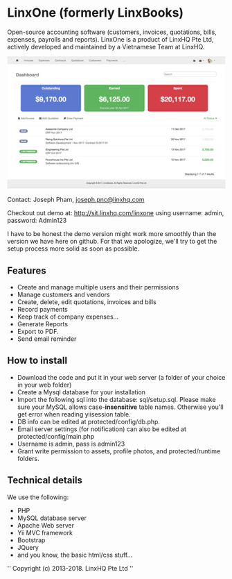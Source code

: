 # LinxOne (formerly LinxBooks)
Open-source accounting software (customers, invoices, quotations, bills, expenses, payrolls and reports). LinxOne is a product of LinxHQ Pte Ltd, actively developed and maintained by a Vietnamese Team at LinxHQ.

![Dashboard](/invoicedashboard.png?raw=true "Dashboard")


Contact:
Joseph Pham, joseph.pnc@linxhq.com

Checkout out demo at: http://sit.linxhq.com/linxone using username: admin, password: Admin123

I have to be honest the demo version might work more smoothly than the version we have here on github. For that we apologize, we'll try to get the setup process more solid as soon as possible.

## Features
* Create and manage multiple users and their permissions
* Manage customers and vendors
* Create, delete, edit quotations, invoices and bills
* Record payments
* Keep track of company expenses…
* Generate Reports
* Export to PDF.
* Send email reminder

## How to install
* Download the code and put it in your web server (a folder of your choice in your web folder)
* Create a Mysql database for your installation
* Import the following sql into the database: sql/setup.sql. Please make sure your MySQL allows case-**insensitive** table names. Otherwise you'll get error when reading yiisession table.
* DB info can be edited at protected/config/db.php. 
* Email server settings (for notification) can also be edited at protected/config/main.php
* Username is admin, pass is admin123
* Grant write permission to assets, profile photos, and protected/runtime folders.

## Technical details

We use the following:
* PHP
* MySQL database server
* Apache Web server
* Yii MVC framework
* Bootstrap
* JQuery
* and you know, the basic html/css stuff...

'' Copyright (c) 2013-2018. LinxHQ Pte Ltd ''
